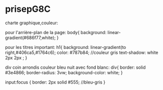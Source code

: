 # prisepG8C
charte graphique,couleur:

pour l'arrière-plan de la page:
body{
    background: linear-gradient(#686f77,white);
}

pour les titres important:
h1{
    background: linear-gradient(to right,#406ca5,#1764c6);
    color: #787b84; //couleur gris
    text-shadow: white 2px 2px ;
}


div coin arrondis couleur bleu nuit avec fond blanc:
div{
  border: solid #3e4866;
  border-radius: 3vw;
  background-color: white;
}

input:focus {
  border: 2px solid #555; //bleu-gris
}
